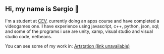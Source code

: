 ## Hi, my name is Sergio 👋

I'm a student at [CEV](https://www.cev.com), currently doing an apps course and have completed a videogames one.
I have experience using javascript, c++, python, json, sql; and some of the programs i use are unity, xamp, visual studio and visual studio code, netbeans. 

You can see some of my work in:
[Artstation (link unavailable)]()
<!--
**Alcach/Alcach** is a ✨ _special_ ✨ repository because its `README.md` (this file) appears on your GitHub profile.

Here are some ideas to get you started:

- 🔭 I’m currently working on ...
- 🌱 I’m currently learning ...
- 👯 I’m looking to collaborate on ...
- 🤔 I’m looking for help with ...
- 💬 Ask me about ...
- 📫 How to reach me: ...
- 😄 Pronouns: ...
- ⚡ Fun fact: ...
-->
